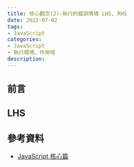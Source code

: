 ```yaml
---
title: 核心觀念(2)-執行的錯誤情境 LHS, RHS
date: 2022-07-02
tags:
- JavaScript
categories:
- JavaScript
- 執行環境、作用域
description:
---
```


## 前言

## LHS

## 參考資料
- [JavaScript 核心篇](https://www.hexschool.com/courses/js-core.html)